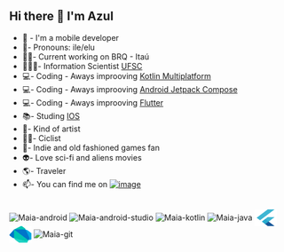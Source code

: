 ## Hi there 👋 I'm Azul   

* 📱 - I'm a mobile developer  
* 🌈- Pronouns: ile/elu 
* 👩‍💻- Current working on BRQ - Itaú  
* 👩🏻‍🎓- Information Scientist [UFSC](http://ufsc.br/)
* 💻- Coding - Aways improoving [Kotlin Multiplatform](https://kotlinlang.org/docs/multiplatform.html)
* 💻- Coding - Aways improoving [Android Jetpack Compose](https://developer.android.com/jetpack/compose)
* 💻- Coding - Aways improoving [Flutter](https://flutter.dev/)
* 📚- Studing [IOS](https://www.hackingwithswift.com/100/swiftui)
* 🎨- Kind of artist  
* 🚴‍♀️- Ciclist 
* 👾- Indie and old fashioned games fan 
* 👽- Love sci-fi and aliens movies 
* 🌎- Traveler
* 📫- You can find me on  [![image](https://user-images.githubusercontent.com/38637390/170611187-d0f41af2-7357-477f-848a-d28bf42b7aa6.png)](https://www.linkedin.com/in/azul-maia-savioli-%F0%9F%8C%88-238322122/) 



<div style="display: inline_block"><br>
 <img align="center" alt="Maia-android" height="30" width="40" src="https://cdn.jsdelivr.net/gh/devicons/devicon/icons/android/android-plain.svg" />
 <img align="center" alt="Maia-android-studio" height="30" width="40" src="https://cdn.jsdelivr.net/gh/devicons/devicon/icons/androidstudio/androidstudio-plain.svg" />
 <img align="center" alt="Maia-kotlin" height="30" width="40" src="https://cdn.jsdelivr.net/gh/devicons/devicon/icons/kotlin/kotlin-original.svg" />
 <img align="center" alt="Maia-java" height="30" width="40" src="https://cdn.jsdelivr.net/gh/devicons/devicon/icons/java/java-original.svg" />

 <img align="center" alt="Maia-flutter" height="30" width="40" src="https://raw.githubusercontent.com/devicons/devicon/master/icons/flutter/flutter-original.svg">
  
 <img align="center" alt="Maia-dart" height="30" width="40" src="https://raw.githubusercontent.com/devicons/devicon/1119b9f84c0290e0f0b38982099a2bd027a48bf1/icons/dart/dart-original.svg">
  
 <img align="center" alt="Maia-git" height="30" width="40" src="https://cdn.jsdelivr.net/gh/devicons/devicon/icons/git/git-plain.svg" />
</div>
  
  ##
